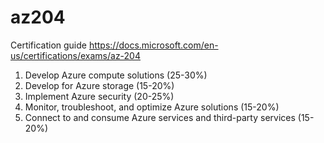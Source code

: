 # az204

Certification guide
https://docs.microsoft.com/en-us/certifications/exams/az-204

1. Develop Azure compute solutions (25-30%)
2. Develop for Azure storage (15-20%)
3. Implement Azure security (20-25%)
4. Monitor, troubleshoot, and optimize Azure solutions (15-20%)
5. Connect to and consume Azure services and third-party services (15-20%)
